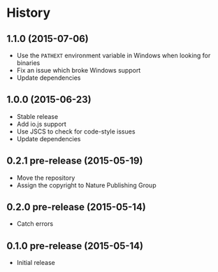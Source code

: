 
# History

## 1.1.0 (2015-07-06)

  * Use the `PATHEXT` environment variable in Windows when looking for binaries
  * Fix an issue which broke Windows support
  * Update dependencies

## 1.0.0 (2015-06-23)

  * Stable release
  * Add io.js support
  * Use JSCS to check for code-style issues
  * Update dependencies

## 0.2.1 pre-release (2015-05-19)

  * Move the repository
  * Assign the copyright to Nature Publishing Group

## 0.2.0 pre-release (2015-05-14)

  * Catch errors

## 0.1.0 pre-release (2015-05-14)

  * Initial release
